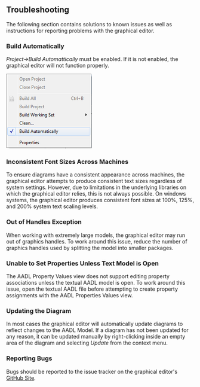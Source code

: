 ## Troubleshooting
The following section contains solutions to known issues as well as instructions for reporting problems with the graphical editor.

### Build Automatically
*Project->Build Automattically* must be enabled.  If it is not enabled, the graphical editor will not function properly.

![](images/BuildAutomatically.png)

### Inconsistent Font Sizes Across Machines
To ensure diagrams have a consistent appearance across machines, the graphical editor attempts to produce consistent text sizes regardless of system settings. However, due to limitations in the underlying libraries on which the graphical editor relies, this is not always possible. On windows systems, the graphical editor produces consistent font sizes at 100%, 125%, and 200% system text scaling levels.

### Out of Handles Exception
When working with extremely large models, the graphical editor may run out of graphics handles. To work around this issue, reduce the number of graphics handles used by splitting the model into smaller packages.

### Unable to Set Properties Unless Text Model is Open
The AADL Property Values view does not support editing property associations unless the textual AADL model is open. To work around this issue, open the textual AADL file before attempting to create property assignments with the AADL Properties Values view.

### Updating the Diagram
In most cases the graphical editor will automatically update diagrams to reflect changes to the AADL Model. If a diagram has not been updated for any reason, it can be updated manually by right-clicking inside an empty area of the diagram and selecting *Update* from the context menu.

### Reporting Bugs
Bugs should be reported to the issue tracker on the graphical editor's <a href="https://github.com/osate/osate-ge" target="_blank">GitHub Site</a>.

